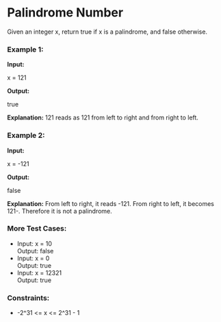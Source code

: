 # **Palindrome Number**

Given an integer x, return true if x is a palindrome, and false otherwise.

### **Example 1:**

**Input:**

x \= 121

**Output:**

true

**Explanation:** 121 reads as 121 from left to right and from right to left.

### **Example 2:**

**Input:**

x \= \-121

**Output:**

false

**Explanation:** From left to right, it reads \-121. From right to left, it becomes 121-. Therefore it is not a palindrome.

### **More Test Cases:**

* Input: x \= 10  
  Output: false  
* Input: x \= 0  
  Output: true  
* Input: x \= 12321  
  Output: true

### **Constraints:**

* \-2^31 \<= x \<= 2^31 \- 1